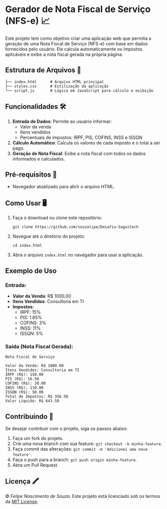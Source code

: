 # Gerador de Nota Fiscal de Serviço (NFS-e) 📈

Este projeto tem como objetivo criar uma aplicação web que permita a geração de uma Nota Fiscal de Serviço (NFS-e) com base em dados fornecidos pelo usuário. Ele calcula automaticamente os impostos aplicáveis e exibe a nota fiscal gerada na própria página.

## Estrutura de Arquivos 📄

```
├── index.html      # Arquivo HTML principal
├── styles.css      # Estilização da aplicação
└── script.js       # Lógica em JavaScript para cálculo e exibição
```

## Funcionalidades 🛠

1. **Entrada de Dados**: Permite ao usuário informar:
   - Valor da venda
   - Itens vendidos
   - Percentuais de impostos: IRPF, PIS, COFINS, INSS e ISSQN
2. **Cálculo Automático**: Calcula os valores de cada imposto e o total a ser pago.
3. **Geração de Nota Fiscal**: Exibe a nota fiscal com todos os dados informados e calculados.

## Pré-requisitos 🔧

- Navegador atualizado para abrir o arquivo HTML.

## Como Usar 🖥️

1. Faça o download ou clone este repositório:
   ```
   git clone https://github.com/souzalipe/Desafio-Saguitech
   ```

2. Navegue até o diretório do projeto:
   ```
   cd index.html
   ```

3. Abra o arquivo `index.html` no navegador para usar a aplicação.

## Exemplo de Uso

### Entrada:
- **Valor da Venda**: R$ 1000,00  
- **Itens Vendidos**: Consultoria em TI  
- **Impostos**:  
  - IRPF: 15%  
  - PIS: 1.65%  
  - COFINS: 3%  
  - INSS: 11%  
  - ISSQN: 5%

### Saída (Nota Fiscal Gerada):
```
Nota Fiscal de Serviço

Valor da Venda: R$ 1000.00
Itens Vendidos: Consultoria em TI
IRPF (R$): 150.00
PIS (R$): 16.50
COFINS (R$): 30.00
INSS (R$): 110.00
ISSQN (R$): 50.00
Total de Impostos: R$ 356.50
Valor Líquido: R$ 643.50
```

## Contribuindo 🤝

Se desejar contribuir com o projeto, siga os passos abaixo:

1. Faça um fork do projeto.
2. Crie uma nova branch com sua feature: `git checkout -b minha-feature`.
3. Faça commit das alterações: `git commit -m 'Adicionei uma nova feature'`.
4. Faça o push para a branch: `git push origin minha-feature`.
5. Abra um Pull Request.

## Licença 🖍

© *Felipe Nascimento de Souza*. Este projeto está licenciado sob os termos da [MIT License](LICENSE).

